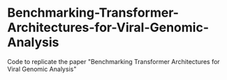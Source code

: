 # Benchmarking-Transformer-Architectures-for-Viral-Genomic-Analysis
Code to replicate the paper "Benchmarking Transformer Architectures for Viral Genomic Analysis"
